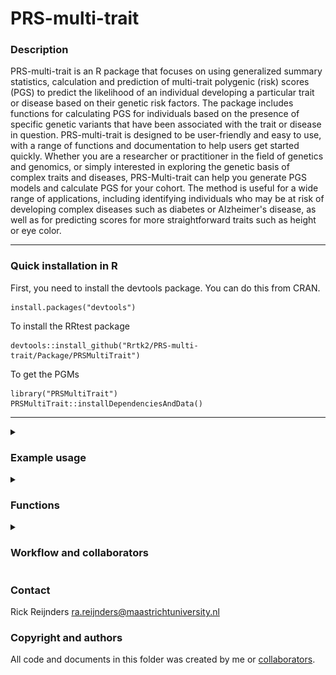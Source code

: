 # PRS-multi-trait


### Description
PRS-multi-trait is an R package that focuses on using generalized summary statistics, calculation and prediction of multi-trait polygenic (risk) scores (PGS) to predict the likelihood of an individual developing a particular trait or disease based on their genetic risk factors. The package includes functions for calculating PGS for individuals based on the presence of specific genetic variants that have been associated with the trait or disease in question. PRS-multi-trait is designed to be user-friendly and easy to use, with a range of functions and documentation to help users get started quickly. Whether you are a researcher or practitioner in the field of genetics and genomics, or simply interested in exploring the genetic basis of complex traits and diseases, PRS-Multi-trait can help you generate PGS models and calculate PGS for your cohort. The method is useful for a wide range of applications, including identifying individuals who may be at risk of developing complex diseases such as diabetes or Alzheimer's disease, as well as for predicting scores for more straightforward traits such as height or eye color.



---

### Quick installation in R
First, you need to install the devtools package. You can do this from CRAN.
```
install.packages("devtools")
```

To install the RRtest package
```
devtools::install_github("Rrtk2/PRS-multi-trait/Package/PRSMultiTrait")
```

To get the PGMs
```
library("PRSMultiTrait")
PRSMultiTrait::installDependenciesAndData()
```
---



<details>
<summary>

### Example usage

</summary>

Look at this [example](https://github.com/Rrtk2/PRS-multi-trait/blob/main/Protocols/Example_running_PGSV2.md) to generate a PGS model and afterward to calculate the PGS scores on an toy example.

It breaks down to:
- ``` calcPGS_LDAK(Trait = "Trait", Model = "bayesr") ``` 
- ``` predPRS(bfile = "Cohort Files", Trait = "Trait") ``` 
- ``` collect_all_PRS(cohort = "Cohort Name") ``` 

---

</details>




<details>
<summary>

### Functions

</summary>
The PRSMultiTrait package contains several functions that can be used to calculate polygenic risk scores (PRS) for multiple traits using genome-wide association studies (GWAS) data. Here is a brief overview of the main functions in the package:


| Function        | Description                     |
|-----------| ----------------------------------|
| ``` installDependenciesAndData() ```  |Installs the programs and data required to run the package. |
| ``` getManifest(1) ```  |Retrieves the manifest file containing information about the GWAS studies used in the package.|
| ``` getTraits() ```  |Shows the available traits from the manifest.|
| ``` addGWAStoManifest() ```  |Adds a new GWAS study to the manifest.|
| ``` removeGWASfromManifest() ```  |Removes a GWAS study from the manifest.|
| ``` modifyGWASinManifest() ```  |Modifies a GWAS study in the manifest.|
| ``` calcPGS_LDAK(Trait, Model) ```  |Calculates a PGS model for the specified trait using the specified model.|
| ``` predPRS(bfile, Trait, OverlapSNPsOnly, Force) ```  |Predicts PRS values using the newly made model.|
| ``` collect_all_PRS(cohort) ```  |Collects PRS values for the specified cohort.|
 
 
Please note that this is a summary of the main functions of the package, and the package documentation should be consulted for more detailed information on how to use them.

---

</details>


<details>
<summary>

### Workflow and collaborators

</summary>

![Workflow](https://github.com/Rrtk2/PRS-multi-trait/blob/main/Workflows/Workflow.png)

### Collaborators
Rick Reijnders

Joshua Harvey

Valentin Laroche 

Jarno Koetsier

Niko Amiri

Ehsan Pishva


### Status of project
Setting up repository from existing project.

---

</details>


### Contact
Rick Reijnders ra.reijnders@maastrichtuniversity.nl



### Copyright and authors
All code and documents in this folder was created by me or [collaborators](https://github.com/Rrtk2/PRS-multi-trait/blob/main/AUTHORS.md).
